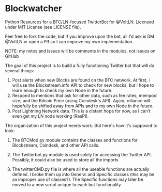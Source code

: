 # Blockwatcher
Python Resources for a BTC/LN-focused TwitterBot for @VoltLN. 
Licensed under MIT License (see LICENSE file). 

Feel free to fork the code, but if you improve upon the bot, all I'd ask is DM @VoltLN or open a PR so I can improve my own implementation. 

NOTE: my notes and issues will be comments in the modules. not issues on GitHub

The goal of this project is to build a fully functioning Twitter bot that will do several things: 

1. Post alerts when new Blocks are found on the BTC network. 
    At first, I will use the Blockstream.info API to check for new blocks, but I hope to learn enough to check my own Node in the future. 
2. Respond to mentions that ask for other data, such as fee rates, mempool size, and the Bitcoin Price (using Coindesk's API). 
    Again, reliance will hopefully be shifted away from APIs and to my own Node in the future. 
3. Post Lightning Network data. This is a distant hope for now, as I can't even get my LN node working (RasPi). 

The organization of this project needs work. But here's how it's supposed to look: 

1. The BTCMod.py module contains the classes and functions for  Blockstream, Coindesk, and other API calls. 

2. The Twitterbot.py module is used solely for accessing the Twitter API. Possibly, it could also be used to store all the imports

3. The twitterCMD.py file is where all the useable functions are actually defined. I broke them up into General and Specific classes (this may be an improper use of classes?). The Specific functions may later be moved to a new script unique to each bot functionality. 
